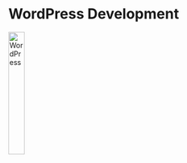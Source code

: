 # WordPress Development

<img src="https://github.com/rpointjour/front_end_development/assets/54840122/ef9b2bb4-45a4-440b-bb0a-48738b95fd4d" alt="WordPress" style="width:25%;height:25%;" />

